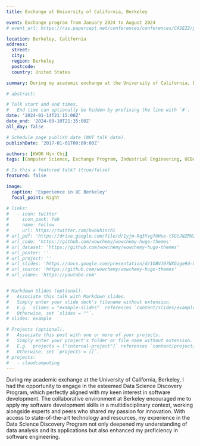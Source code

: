 ```yaml
---
title: Exchange at University of California, Berkeley

event: Exchange program from January 2024 to August 2024
# event_url: https://ras.papercept.net/conferences/conferences/CASE22/program/CASE22_ContentListWeb_1.html

location: Berkeley, California
address:
  street: 
  city: 
  region: Berkeley
  postcode: 
  country: United States

summary: During my academic exchange at the University of California, Berkeley, I had the opportunity to engage in the esteemed Data Science Discovery Program, which perfectly aligned with my keen interest in software development. This initiative allowed me to work on real-world data science projects, providing a hands-on approach to learning that complemented UC Berkeley's rigorous theoretical coursework.

# abstract: 

# Talk start and end times.
#   End time can optionally be hidden by prefixing the line with `#`.
date: '2024-01-14T21:15:00Z'
date_end: '2024-08-10T21:35:00Z'
all_day: false

# Schedule page publish date (NOT talk date).
publishDate: '2017-01-01T00:00:00Z'

authors: [KWOK Hin Chi]
tags: [Computer Science, Exchange Program, Industrial Engineering, UCBerkeley]

# Is this a featured talk? (true/false)
featured: false

image:
  caption: 'Experience in UC Berkeley'
  focal_point: Right

# links:
#   - icon: twitter
#     icon_pack: fab
#     name: Follow
#     url: https://twitter.com/kwokhinchi
# url_pdf: 'https://drive.google.com/file/d/1yjm-Rq3Yvg7UHue-tSGtJNZRNZPrOeuX/view?usp=drive_link'
# url_code: 'https://github.com/wowchemy/wowchemy-hugo-themes'
# url_dataset: 'https://github.com/wowchemy/wowchemy-hugo-themes'
# url_poster: ''
# url_project: ''
# url_slides: 'https://docs.google.com/presentation/d/1OBVJ07WXGzge9d-UZCD76Cx5bwoX6Va_/edit?usp=drive_link&ouid=102358073185606588058&rtpof=true&sd=true'
# url_source: 'https://github.com/wowchemy/wowchemy-hugo-themes'
# url_video: 'https://youtube.com'


# Markdown Slides (optional).
#   Associate this talk with Markdown slides.
#   Simply enter your slide deck's filename without extension.
#   E.g. `slides = "example-slides"` references `content/slides/example-slides.md`.
#   Otherwise, set `slides = ""`.
# slides: example

# Projects (optional).
#   Associate this post with one or more of your projects.
#   Simply enter your project's folder or file name without extension.
#   E.g. `projects = ["internal-project"]` references `content/project/deep-learning/index.md`.
#   Otherwise, set `projects = []`.
# projects:
#   - cloudcomputing
---
```


<!-- Nowadays, with the advancement of production technologies, the manufacturing paradigm has gradually shifted from mass production to a small-batch and high-variety personalized production manner, urged by high flexible automation capabilities. In this paradigm, the existing inspection and assembly processes after manufacturing still rely to a large extent on either human operators with low efficiency or machines with low flexibility. To solve this issue, human-robot collaboration (HRC) has been a prevailing topic of recent concerns. Current robot control strategies in human-machine collaboration are mainly through pre-defined programming and do not yet meet the need for flexible and adaptable tasks in individualised production. To address this challenge, this paper proposes a deep reinforcement learning (DRL) approach based on meta-learning to drive robots in HRC. It enables collaborative robots (cobots) to acquire basic skills and perform tasks based on personalised production requirements, improving learning efficiency and thus quickly adapting to new tasks for human operators. The robot control task was carried out in a simulated environment taken from a real production scenario to assess its efficacy. Experimental results show that our proposed method enables the robot to learn and perform HRC tasks quickly and outperforms the baseline DRL method in terms of success rate. -->

<!-- {{% callout note %}}
Click on the **Slides** button above to view the built-in slides feature.
{{% /callout %}}

Slides can be added in a few ways:

- **Create** slides using Wowchemy's [_Slides_](https://wowchemy.com/docs/managing-content/#create-slides) feature and link using `slides` parameter in the front matter of the talk file
- **Upload** an existing slide deck to `static/` and link using `url_slides` parameter in the front matter of the talk file
- **Embed** your slides (e.g. Google Slides) or presentation video on this page using [shortcodes](https://wowchemy.com/docs/writing-markdown-latex/).

Further event details, including [page elements](https://wowchemy.com/docs/writing-markdown-latex/) such as image galleries, can be added to the body of this page. -->

During my academic exchange at the University of California, Berkeley, I had the opportunity to engage in the esteemed Data Science Discovery Program, which perfectly aligned with my keen interest in software development. The collaborative environment at Berkeley encouraged me to apply my software development skills in a multidisciplinary context, working alongside experts and peers who shared my passion for innovation. With access to state-of-the-art technology and resources, my experience in the Data Science Discovery Program not only deepened my understanding of data analysis and its applications but also enhanced my proficiency in software engineering.

